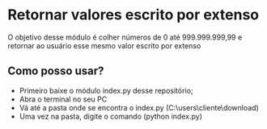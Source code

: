 # Retornar valores escrito por extenso

O objetivo desse módulo é colher números de 0 até 999.999.999,99 e retornar ao usuário esse mesmo valor escrito por extenso

## Como posso usar?

- Primeiro baixe o módulo index.py desse repositório;
- Abra o terminal no seu PC
- Vá até a pasta onde se encontra o index.py (C:\users\cliente\download\)
- Uma vez na pasta, digite o comando (python index.py)
